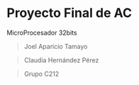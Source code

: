 # Proyecto Final de AC
 MicroProcesador 32bits

 > Joel Aparicio Tamayo

 > Claudia Hernández Pérez

 > Grupo C212
